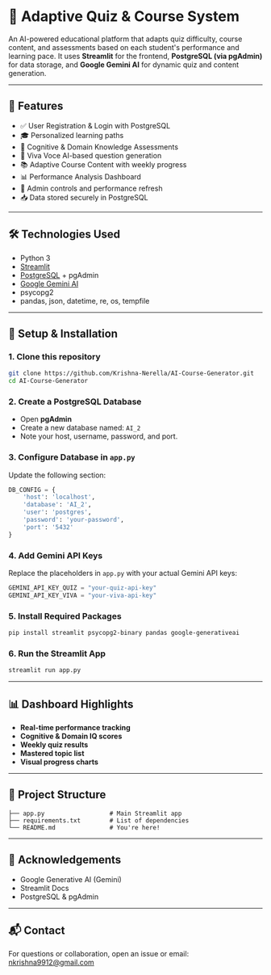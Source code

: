 # 🎯 Adaptive Quiz & Course System

An AI-powered educational platform that adapts quiz difficulty, course content, and assessments based on each student's performance and learning pace. It uses **Streamlit** for the frontend, **PostgreSQL (via pgAdmin)** for data storage, and **Google Gemini AI** for dynamic quiz and content generation.

---

## 🚀 Features

- ✅ User Registration & Login with PostgreSQL
- 🎓 Personalized learning paths
- 🧠 Cognitive & Domain Knowledge Assessments
- 🎤 Viva Voce AI-based question generation
- 📚 Adaptive Course Content with weekly progress
- 📊 Performance Analysis Dashboard
- 🔐 Admin controls and performance refresh
- 📥 Data stored securely in PostgreSQL

---

## 🛠️ Technologies Used

- Python 3
- [Streamlit](https://streamlit.io/)
- [PostgreSQL](https://www.postgresql.org/) + pgAdmin
- [Google Gemini AI](https://ai.google.dev/)
- psycopg2
- pandas, json, datetime, re, os, tempfile

---

## 💾 Setup & Installation

### 1. Clone this repository
```bash
git clone https://github.com/Krishna-Nerella/AI-Course-Generator.git
cd AI-Course-Generator
```

### 2. Create a PostgreSQL Database
- Open **pgAdmin**
- Create a new database named: `AI_2`
- Note your host, username, password, and port.

### 3. Configure Database in `app.py`
Update the following section:
```python
DB_CONFIG = {
    'host': 'localhost',
    'database': 'AI_2',
    'user': 'postgres',
    'password': 'your-password',
    'port': '5432'
}
```

### 4. Add Gemini API Keys
Replace the placeholders in `app.py` with your actual Gemini API keys:
```python
GEMINI_API_KEY_QUIZ = "your-quiz-api-key"
GEMINI_API_KEY_VIVA = "your-viva-api-key"
```



### 5. Install Required Packages
```bash
pip install streamlit psycopg2-binary pandas google-generativeai
```

### 6. Run the Streamlit App
```bash
streamlit run app.py
```

---

## 📊 Dashboard Highlights

- **Real-time performance tracking**
- **Cognitive & Domain IQ scores**
- **Weekly quiz results**
- **Mastered topic list**
- **Visual progress charts**

---

## 📂 Project Structure

```
├── app.py                  # Main Streamlit app
├── requirements.txt        # List of dependencies
└── README.md               # You're here!
```

---

## 🙏 Acknowledgements

- Google Generative AI (Gemini)
- Streamlit Docs
- PostgreSQL & pgAdmin

---

## 📬 Contact

For questions or collaboration, open an issue or email: nkrishna9912@gmail.com
